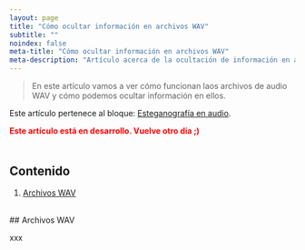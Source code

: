 ```yaml
---
layout: page
title: "Cómo ocultar información en archivos WAV"
subtitle: "" 
noindex: false
meta-title: "Cómo ocultar información en archivos WAV"
meta-description: "Artículo acerca de la ocultación de información en archivos de audio WAV."
---
```


> En este artículo vamos a ver cómo funcionan laos archivos de audio WAV
> y cómo podemos ocultar información en ellos.

Este artículo pertenece al bloque: [Esteganografía en audio](/blog-es).


<p style='color:red;font-weight:bold'>
    Este artículo está en desarrollo. Vuelve otro día ;)
</p>



<style>
    [id]::before {
        content: '';
        display: block;
        height:      70px;
        margin-top: -70px;
        visibility: hidden;
    }
</style>

<div class='menu' style='margin-top:50px'></div>

## Contenido

1. [Archivos WAV](#archivos-wav)



<br>
## Archivos WAV

xxx






